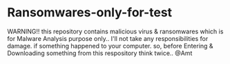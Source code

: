# Ransomwares-only-for-test
WARNING!! this repository contains malicious virus &amp; ransomwares which is for Malware Analysis purpose only.. I'll not take any responsibilities for damage. if something happened to your computer. so, before Entering &amp; Downloading something from this respository think twice..      @Amt
